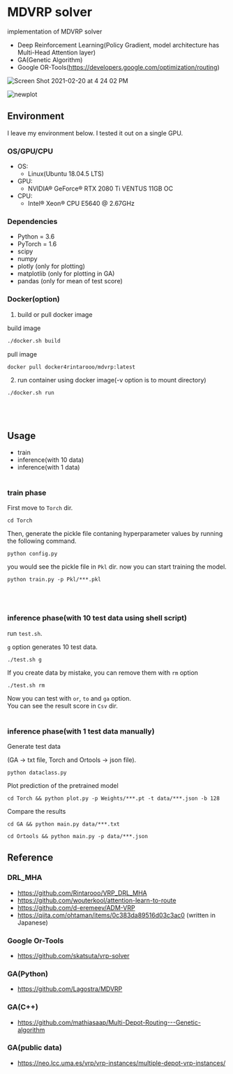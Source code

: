 # MDVRP solver
implementation of MDVRP solver
* Deep Reinforcement Learning(Policy Gradient, model architecture has Multi-Head Attention layer)
* GA(Genetic Algorithm)
* Google OR-Tools(https://developers.google.com/optimization/routing)

![Screen Shot 2021-02-20 at 4 24 02 PM](https://user-images.githubusercontent.com/51239551/108587625-1b967300-7398-11eb-9c45-a3af10bdb343.png)


![newplot](https://user-images.githubusercontent.com/51239551/104798863-88ed3c00-580d-11eb-852c-09c88f2f9afc.png)

## Environment
I leave my environment below. I tested it out on a single GPU.
<br>
### OS/GPU/CPU
* OS:
	* Linux(Ubuntu 18.04.5 LTS) 
* GPU:
	* NVIDIA® GeForce® RTX 2080 Ti VENTUS 11GB OC
* CPU:
	* Intel® Xeon® CPU E5640 @ 2.67GHz

### Dependencies

* Python = 3.6
* PyTorch = 1.6
* scipy
* numpy
* plotly (only for plotting)
* matplotlib (only for plotting in GA)
* pandas (only for mean of test score)

### Docker(option)
1. build or pull docker image

build image
```bash
./docker.sh build
```
pull image
```bash
docker pull docker4rintarooo/mdvrp:latest
```

2. run container using docker image(-v option is to mount directory)
```bash
./docker.sh run
```
<br><br>

## Usage
* train
* inference(with 10 data)
* inference(with 1 data)
<br><br>

### train phase

First move to `Torch` dir. 

```
cd Torch
```

Then, generate the pickle file contaning hyperparameter values by running the following command.

```
python config.py
```

you would see the pickle file in `Pkl` dir. now you can start training the model.

```
python train.py -p Pkl/***.pkl
```  
<br><br>

### inference phase(with 10 test data using shell script)

run `test.sh`.

`g` option generates 10 test data.
```
./test.sh g
```
If you create data by mistake, you can remove them with `rm` option
```
./test.sh rm
```

Now you can test with `or`, `to` and `ga` option.  
You can see the result score in `Csv` dir.
<br><br>

### inference phase(with 1 test data manually)
Generate test data
  
(GA -> txt file, Torch and Ortools -> json file).

```
python dataclass.py
```

Plot prediction of the pretrained model
```
cd Torch && python plot.py -p Weights/***.pt -t data/***.json -b 128
```
Compare the results 
```
cd GA && python main.py data/***.txt
```
```
cd Ortools && python main.py -p data/***.json
```

## Reference
### DRL_MHA
* https://github.com/Rintarooo/VRP_DRL_MHA
* https://github.com/wouterkool/attention-learn-to-route
* https://github.com/d-eremeev/ADM-VRP
* https://qiita.com/ohtaman/items/0c383da89516d03c3ac0 (written in Japanese)

### Google Or-Tools
* https://github.com/skatsuta/vrp-solver

### GA(Python)
* https://github.com/Lagostra/MDVRP

### GA(C++)
* https://github.com/mathiasaap/Multi-Depot-Routing---Genetic-algorithm

### GA(public data)
* https://neo.lcc.uma.es/vrp/vrp-instances/multiple-depot-vrp-instances/